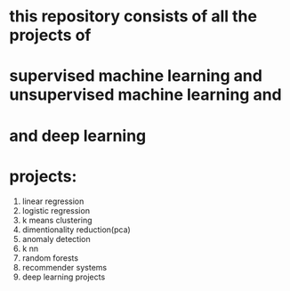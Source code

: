 # this repository consists of all the projects of
# supervised machine learning and unsupervised machine learning and
# and deep learning 
# projects:
 1. linear regression
 2. logistic regression
 3. k means clustering
 4. dimentionality reduction(pca)
 5. anomaly detection
 6. k nn 
 7. random forests 
 8. recommender systems
 9. deep learning projects
      
